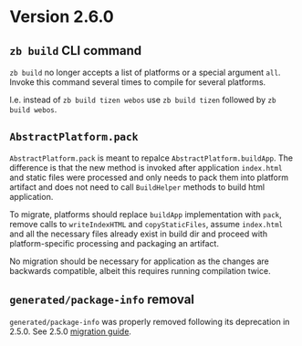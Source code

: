 # Version 2.6.0

## `zb build` CLI command

`zb build` no longer accepts a list of platforms or a special argument `all`. Invoke this command several times to compile for several platforms.

I.e. instead of `zb build tizen webos` use `zb build tizen` followed by `zb build webos`.

## `AbstractPlatform.pack`

`AbstractPlatform.pack` is meant to repalce `AbstractPlatform.buildApp`. The difference is that the new method is invoked after application `index.html` and static files were processed and only needs to pack them into platform artifact and does not need to call `BuildHelper` methods to build html application.

To migrate, platforms should replace `buildApp` implementation with `pack`, remove calls to `writeIndexHTML` and `copyStaticFiles`, assume `index.html` and all the necessary files already exist in build dir and proceed with platform-specific processing and packaging an artifact.
 
 No migration should be necessary for application as the changes are backwards compatible, albeit this requires running compilation twice.

## `generated/package-info` removal

`generated/package-info` was properly removed following its deprecation in 2.5.0. See 2.5.0 [migration guide](./2.5.0.md).
